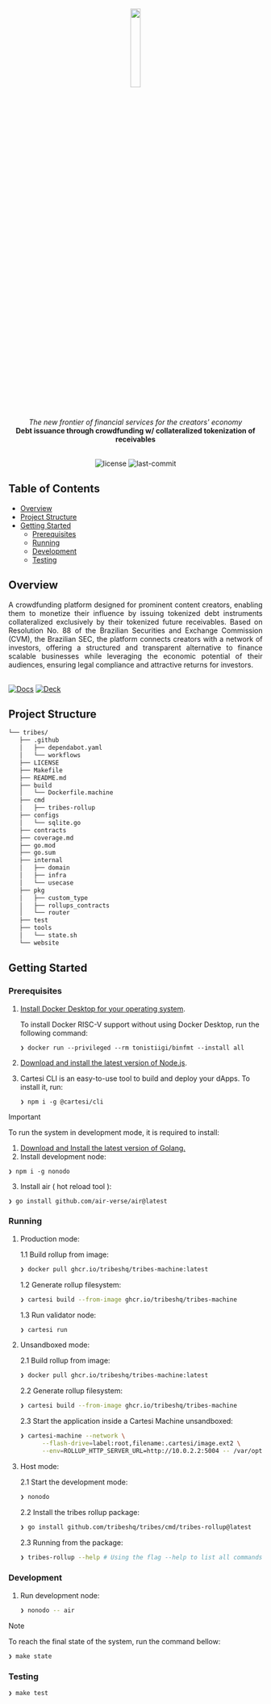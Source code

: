 <br>
<p align="center">
    <img src="https://github.com/user-attachments/assets/ae3c3bad-d688-4b51-8e0f-93b681a4c986" align="center" width="20%">
</p>
<br>
<div align="center">
    <i>The new frontier of financial services for the creators' economy</i>
</div>
<div align="center">
<b>Debt issuance through crowdfunding w/ collateralized tokenization of receivables</b>
</div>
<br>
<p align="center">
	<img src="https://img.shields.io/github/license/tribeshq/tribes?style=default&logo=opensourceinitiative&logoColor=white&color=959CD0" alt="license">
	<img src="https://img.shields.io/github/last-commit/tribeshq/tribes?style=default&logo=git&logoColor=white&color=D1DCCB" alt="last-commit">
</p>

##  Table of Contents

- [Overview](#overview)
- [Project Structure](#project-structure)
- [Getting Started](#getting-started)
  - [Prerequisites](#prerequisites)
  - [Running](#running)
  - [Development](#running)
  - [Testing](#testing)

##  Overview

<div align="justify">
A crowdfunding platform designed for prominent content creators, enabling them to monetize their influence by issuing tokenized debt instruments collateralized exclusively by their tokenized future receivables. Based on Resolution No. 88 of the Brazilian Securities and Exchange Commission (CVM), the Brazilian SEC, the platform connects creators with a network of investors, offering a structured and transparent alternative to finance scalable businesses while leveraging the economic potential of their audiences, ensuring legal compliance and attractive returns for investors.
</div>
<br>

[![Docs]][Link-docs] [![Deck]][Link-deck]
	
[Docs]: https://img.shields.io/badge/Documentation-959CD0?style=for-the-badge
[Link-docs]: https://docs.google.com/document/d/1l5D6sn9DBbaJFtTCfIM1gxoH7-10fVi9t2tsNr942Rw/edit?tab=t.0#heading=h.dfmi5re7vy34

[Deck]: https://img.shields.io/badge/Pitch%20Deck-D1DCCB?style=for-the-badge
[Link-deck]: https://www.canva.com/design/DAGVvlTnNpM/GsV9c1XuhYRYCrPK5811GA/view?utm_content=DAGVvlTnNpM&utm_campaign=designshare&utm_medium=link&utm_source=editor


##  Project Structure

```sh
└── tribes/
   ├── .github
   │   ├── dependabot.yaml
   │   └── workflows
   ├── LICENSE
   ├── Makefile
   ├── README.md
   ├── build
   │   └── Dockerfile.machine
   ├── cmd
   │   ├── tribes-rollup
   ├── configs
   │   └── sqlite.go
   ├── contracts
   ├── coverage.md
   ├── go.mod
   ├── go.sum
   ├── internal
   │   ├── domain
   │   ├── infra
   │   └── usecase
   ├── pkg
   │   ├── custom_type
   │   ├── rollups_contracts
   │   └── router
   ├── test
   ├── tools
   │   └── state.sh
   └── website
```

##  Getting Started

###  Prerequisites
1. [Install Docker Desktop for your operating system](https://www.docker.com/products/docker-desktop/).

    To install Docker RISC-V support without using Docker Desktop, run the following command:
    
   ```shell
   ❯ docker run --privileged --rm tonistiigi/binfmt --install all
   ```

2. [Download and install the latest version of Node.js](https://nodejs.org/en/download).

3. Cartesi CLI is an easy-to-use tool to build and deploy your dApps. To install it, run:

   ```shell
   ❯ npm i -g @cartesi/cli
   ```

> [!IMPORTANT]
>  To run the system in development mode, it is required to install:
>
> 1. [Download and Install the latest version of Golang.](https://go.dev/doc/install)
> 2. Install development node:
>
>   ```shell
>   ❯ npm i -g nonodo
>   ```
> 3. Install air ( hot reload tool ):
>
>   ```shell
>   ❯ go install github.com/air-verse/air@latest
>   ```

###  Running

1. Production mode:

   1.1 Build rollup from image:

   ```sh
   ❯ docker pull ghcr.io/tribeshq/tribes-machine:latest
   ```

   1.2 Generate rollup filesystem:

   ```sh
   ❯ cartesi build --from-image ghcr.io/tribeshq/tribes-machine
   ```

   1.3 Run validator node:

   ```sh
   ❯ cartesi run
   ```

2. Unsandboxed mode:

   2.1 Build rollup from image:

   ```sh
   ❯ docker pull ghcr.io/tribeshq/tribes-machine:latest
   ```

   2.2 Generate rollup filesystem:

   ```sh
   ❯ cartesi build --from-image ghcr.io/tribeshq/tribes-machine
   ```

   2.3 Start the application inside a Cartesi Machine unsandboxed:

   ```sh
   ❯ cartesi-machine --network \
         --flash-drive=label:root,filename:.cartesi/image.ext2 \
         --env=ROLLUP_HTTP_SERVER_URL=http://10.0.2.2:5004 -- /var/opt/cartesi-app/app
   ```

3. Host mode:

   2.1 Start the development mode:

   ```sh
   ❯ nonodo
   ```

   2.2 Install the tribes rollup package:

   ```sh
   ❯ go install github.com/tribeshq/tribes/cmd/tribes-rollup@latest
   ```

   2.3 Running from the package:

   ```sh
   ❯ tribes-rollup --help # Using the flag --help to list all commands available
   ```

###  Development

1. Run development node:

   ```sh
   ❯ nonodo -- air
   ```

> [!NOTE]
> To reach the final state of the system, run the command bellow:
>
>   ```shell
>   ❯ make state
>   ```

###  Testing

```sh
❯ make test
```
